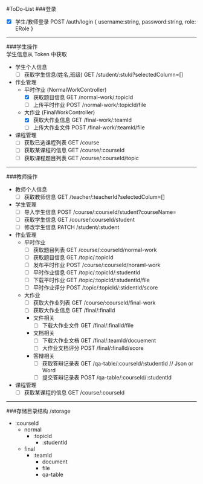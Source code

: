#ToDo-List
###登录
- [x] 学生/教师登录                              POST /auth/login { username:string, password:string, role: ERole }
----
###学生操作   
学生信息从 Token 中获取
- 学生个人信息
  - [ ] 获取学生信息(姓名,班级)                  GET /student/:stuId?selectedColumn=[]
- 作业管理
  - 平时作业 (NormalWorkController)
    - [x] 获取题目信息                         GET  /normal-work/:topicId
    - [ ] 上传平时作业                         POST /normal-work/:topicId/file
  - 大作业 (FinalWorkController)
    - [x] 获取大作业信息                       GET  /final-work/:teamId
    - [ ] 上传大作业文件                       POST /final-work/:teamId/file
- 课程管理
  - [ ] 获取已选课程列表                       GET /course
  - [ ] 获取某课程的信息                       GET /course/:courseId
  - [ ] 获取课程题目列表                       GET /course/:courseId/topic
----
###教师操作
- 教师个人信息
  - [ ] 获取教师信息             GET /teacher/:teacherId?selectedColum=[]
- 学生管理
  - [ ] 导入学生信息             POST  /course/:courseId/student?courseName=
  - [ ] 获取学生信息             GET   /course/:courseId/student
  - [ ] 修改学生信息             PATCH /student/:student
- 作业管理
  - 平时作业
    - [ ] 获取题目列表           GET  /course/:courseId/normal-work
    - [ ] 获取题目信息           GET  /topic/:topicId
    - [ ] 发布平时作业           POST /course/:courseId/noraml-work
    - [ ] 平时作业信息           GET  /topic/:topicId/:studentId
    - [ ] 下载平时作业           GET  /topic/:topicId/:studentId/file
    - [ ] 平时作业评分           POST /topic/:topicId/:stidentId/score
  - 大作业
    - [ ] 获取大作业列表         GET /course/:courseId/final-work
    - [ ] 获取大作业信息         GET /final/:finalId
    - 文件相关
      - [ ] 下载大作业文件       GET /final/:finalId/file
    - 文档相关
      - [ ] 下载大作业文档       GET  /final/:teamId/docuement
      - [ ] 大作业文档评分       POST /final/:finalId/score
    - 答辩相关
      - [ ] 获取答辩记录表       GET  /qa-table/:courseId/:studentId   // Json or Word
      - [ ] 提交答辩记录表       POST /qa-table/:courseId/:studentId
- 课程管理
  - [ ] 获取某课程的信息         GET /course/:courseId
----
###存储目录结构
/storage
  - :courseId
    - normal
      - :topicId
        - :studentId
    - final
      - :teamId
        - document
        - file
        - qa-table


